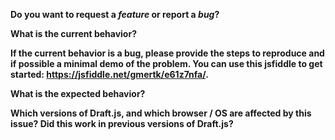 **Do you want to request a *feature* or report a *bug*?**

**What is the current behavior?**

**If the current behavior is a bug, please provide the steps to reproduce and if possible a minimal demo of the problem. You can use this jsfiddle to get started: https://jsfiddle.net/gmertk/e61z7nfa/.**

**What is the expected behavior?**

**Which versions of Draft.js, and which browser / OS are affected by this issue? Did this work in previous versions of Draft.js?**
